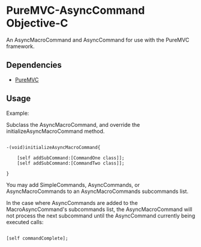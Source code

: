 PureMVC-AsyncCommand Objective-C
=================================

An AsyncMacroCommand and AsyncCommand for use with the PureMVC framework.

Dependencies
-------------------

 * [PureMVC][]


Usage
-------------------

Example:

Subclass the AsyncMacroCommand, and override the initializeAsyncMacroCommand method.


<pre><code>
-(void)initializeAsyncMacroCommand{
	
	[self addSubCommand:[CommandOne class]];
	[self addSubCommand:[CommandTwo class]];

}
</code></pre>

You may add SimpleCommands, AsyncCommands, or AsyncMacroCommands to an AsyncMacroCommands subcommands list. 

In the case where AsyncCommands are added to the MacroAsyncCommand's subcommands list, the AsyncMacroCommand will not process the next subcommand until the AsyncCommand currently being executed calls: 

<pre><code>
[self commandComplete];
</code></pre>


[PureMVC]: http://trac.puremvc.org/PureMVC_ObjectiveC/